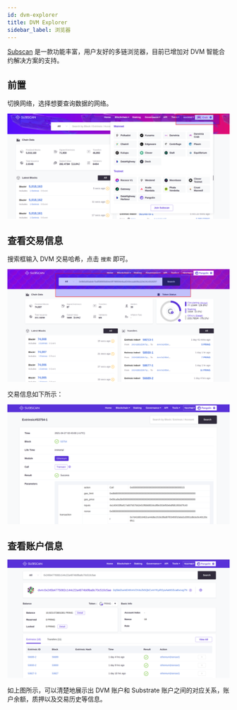 ```yaml
---
id: dvm-explorer
title: DVM Explorer
sidebar_label: 浏览器
---
```


[Subscan](https://crab.subscan.io/) 是一款功能丰富，用户友好的多链浏览器，目前已增加对 DVM 智能合约解决方案的支持。

## 前置

切换网络，选择想要查询数据的网络。

![dvm](assets/dvm/dvm-explorer-0.png)

## 查看交易信息

搜索框输入 DVM 交易哈希，点击 `搜索` 即可。

![dvm](assets/dvm/dvm-explorer-1.png)

交易信息如下所示：

![dvm](assets/dvm/dvm-explorer-3.png)

## 查看账户信息

![dvm](assets/dvm/dvm-explorer-2.png)

如上图所示，可以清楚地展示出 DVM 账户和 Substrate 账户之间的对应关系，账户余额，质押以及交易历史等信息。